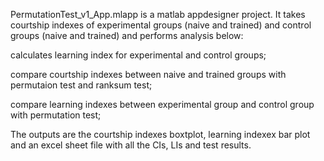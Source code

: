
PermutationTest_v1_App.mlapp is a matlab appdesigner project.
It takes courtship indexes of experimental groups (naive and trained) and control groups (naive and trained) and performs analysis below:

  calculates learning index for experimental and control groups;

  compare courtship indexes between naive and trained groups with permutaion test and ranksum test;

  compare learning indexes between experimental group and control group with permutation test;
  
The outputs are the courtship indexes boxtplot, learning indexex bar plot and an excel sheet file with all the CIs, LIs and test results.
